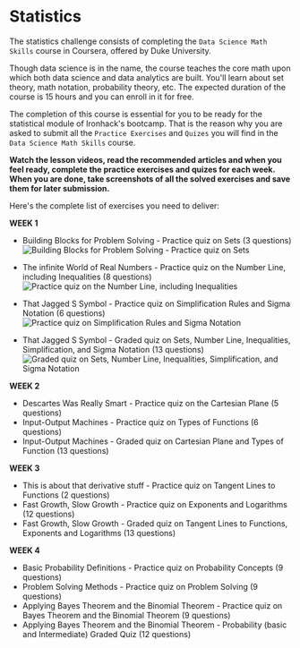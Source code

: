 # Statistics
The statistics challenge consists of completing the `Data Science Math Skills` course in Coursera, offered by Duke University. 

Though data science is in the name, the course teaches the core math upon which both data science and data analytics are built. You'll learn about set theory, math notation, probability theory, etc. The expected duration of the course is 15 hours and you can enroll in it for free. 

The completion of this course is essential for you to be ready for the statistical module of Ironhack's bootcamp.
That is the reason why you are asked to submit all the `Practice Exercises` and `Quizes` you will find in the `Data Science Math Skills` course. 

**Watch the lesson videos, read the recommended articles and when you feel ready, complete the practice exercises and quizes for each week. When you are done, take screenshots of all the solved exercises and save them for later submission.** 

Here's the complete list of exercises you need to deliver:

**WEEK 1**
* Building Blocks for Problem Solving - Practice quiz on Sets (3 questions)
 ![Building Blocks for Problem Solving - Practice quiz on Sets](https://user-images.githubusercontent.com/85833899/123561643-0aafa100-d780-11eb-9309-0fa7a6a153b7.JPG)


* The infinite World of Real Numbers - Practice quiz on the Number Line, including Inequalities (8 questions)
 ![Practice quiz on the Number Line, including Inequalities](https://user-images.githubusercontent.com/85833899/123561647-1602cc80-d780-11eb-8672-88c12d6b2890.JPG)

* That Jagged S Symbol - Practice quiz on Simplification Rules and Sigma Notation (6 questions)
![Practice quiz on Simplification Rules and Sigma Notation](https://user-images.githubusercontent.com/85833899/123561653-20bd6180-d780-11eb-97d1-9b8e96543d83.JPG)

* That Jagged S Symbol - Graded quiz on Sets, Number Line, Inequalities, Simplification, and Sigma Notation (13 questions)
![Graded quiz on Sets, Number Line, Inequalities, Simplification, and Sigma Notation](https://user-images.githubusercontent.com/85833899/123561667-2d41ba00-d780-11eb-8021-8582986d3a47.JPG)

**WEEK 2**
* Descartes Was Really Smart - Practice quiz on the Cartesian Plane (5 questions)
* Input-Output Machines - Practice quiz on Types of Functions (6 questions)
* Input-Output Machines - Graded quiz on Cartesian Plane and Types of Function (13 questions)

**WEEK 3**
* This is about that derivative stuff - Practice quiz on Tangent Lines to Functions (2 questions)
* Fast Growth, Slow Growth - Practice quiz on Exponents and Logarithms (12 questions)
* Fast Growth, Slow Growth - Graded quiz on Tangent Lines to Functions, Exponents and Logarithms (13 questions)

**WEEK 4**
* Basic Probability Definitions - Practice quiz on Probability Concepts (9 questions)
* Problem Solving Methods - Practice quiz on Problem Solving (9 questions)
* Applying Bayes Theorem and the Binomial Theorem - Practice quiz on Bayes Theorem and the Binomial Theorem (9 questions)
* Applying Bayes Theorem and the Binomial Theorem - Probability (basic and Intermediate) Graded Quiz (12 questions)
